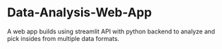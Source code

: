 # Data-Analysis-Web-App
A web app builds using streamlit API with python backend to analyze and pick insides from multiple data formats.
